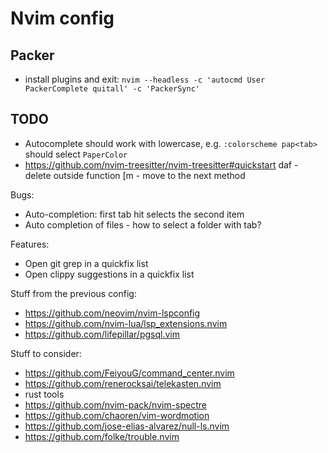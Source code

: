 # Nvim config

## Packer

- install plugins and exit: `nvim --headless -c 'autocmd User PackerComplete quitall' -c 'PackerSync'`

## TODO

- Autocomplete should work with lowercase, e.g. `:colorscheme pap<tab>` should select `PaperColor`
- https://github.com/nvim-treesitter/nvim-treesitter#quickstart
    daf - delete outside function
    [m - move to the next method

Bugs:

- Auto-completion: first tab hit selects the second item
- Auto completion of files - how to select a folder with tab?

Features:

- Open git grep in a quickfix list
- Open clippy suggestions in a quickfix list

Stuff from the previous config:

- <https://github.com/neovim/nvim-lspconfig>
- <https://github.com/nvim-lua/lsp_extensions.nvim>
- <https://github.com/lifepillar/pgsql.vim>

Stuff to consider:

- <https://github.com/FeiyouG/command_center.nvim>
- <https://github.com/renerocksai/telekasten.nvim>
- rust tools
- <https://github.com/nvim-pack/nvim-spectre>
- <https://github.com/chaoren/vim-wordmotion>
- <https://github.com/jose-elias-alvarez/null-ls.nvim>
- <https://github.com/folke/trouble.nvim>
